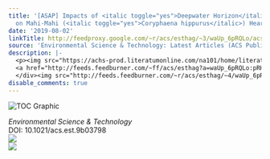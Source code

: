 ```yaml
---
title: '[ASAP] Impacts of <italic toggle="yes">Deepwater Horizon</italic> Crude Oil
  on Mahi-Mahi (<italic toggle="yes">Coryphaena hippurus</italic>) Heart Cell Function'
date: '2019-08-02'
linkTitle: http://feedproxy.google.com/~r/acs/esthag/~3/waUp_6pRQLo/acs.est.9b03798
source: 'Environmental Science & Technology: Latest Articles (ACS Publications)'
description: |-
  <p><img src="https://achs-prod.literatumonline.com/na101/home/literatum/publisher/achs/journals/content/esthag/0/esthag.ahead-of-print/acs.est.9b03798/20190802/images/medium/es9b03798_0006.gif" alt="TOC Graphic"/></p><div><cite>Environmental Science & Technology</cite></div><div>DOI: 10.1021/acs.est.9b03798</div><div class="feedflare">
  <a href="http://feeds.feedburner.com/~ff/acs/esthag?a=waUp_6pRQLo:pRHH3C3taIQ:yIl2AUoC8zA"><img src="http://feeds.feedburner.com/~ff/acs/esthag?d=yIl2AUoC8zA" border="0"></img></a>
  </div><img src="http://feeds.feedburner.com/~r/acs/esthag/~4/waUp_6pRQLo" ...
disable_comments: true
---
```

<p><img src="https://achs-prod.literatumonline.com/na101/home/literatum/publisher/achs/journals/content/esthag/0/esthag.ahead-of-print/acs.est.9b03798/20190802/images/medium/es9b03798_0006.gif" alt="TOC Graphic"/></p><div><cite>Environmental Science & Technology</cite></div><div>DOI: 10.1021/acs.est.9b03798</div><div class="feedflare">
<a href="http://feeds.feedburner.com/~ff/acs/esthag?a=waUp_6pRQLo:pRHH3C3taIQ:yIl2AUoC8zA"><img src="http://feeds.feedburner.com/~ff/acs/esthag?d=yIl2AUoC8zA" border="0"></img></a>
</div><img src="http://feeds.feedburner.com/~r/acs/esthag/~4/waUp_6pRQLo" ...